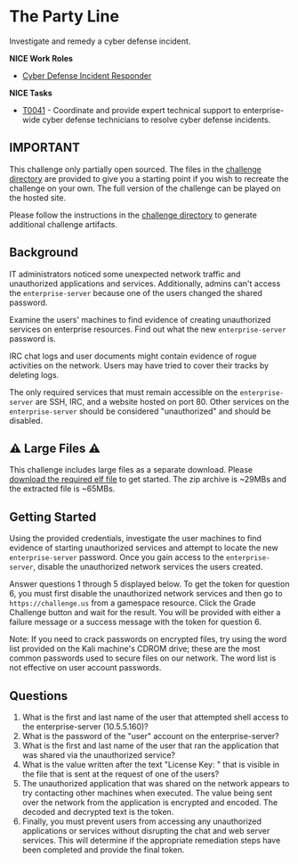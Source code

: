 # The Party Line

Investigate and remedy a cyber defense incident.

**NICE Work Roles**
- [Cyber Defense Incident Responder](https://niccs.cisa.gov/workforce-development/nice-framework/work-roles/cyber-defense-incident-responder)

**NICE Tasks**
- [T0041](https://niccs.cisa.gov/workforce-development/nice-framework/tasks/t0041) -  Coordinate and provide expert technical support to enterprise-wide cyber defense technicians to resolve cyber defense incidents.

## IMPORTANT 
This challenge only partially open sourced. The files in the [challenge directory](./challenge/) are provided to give you a starting point if you wish to recreate the challenge on your own. The full version of the challenge can be played on the hosted site. 

Please follow the instructions in the [challenge directory](./challenge/) to generate additional challenge artifacts. 


## Background

IT administrators noticed some unexpected network traffic and unauthorized applications and services. Additionally, admins can't access the `enterprise-server` because one of the users changed the shared password. 

Examine the users' machines to find evidence of creating unauthorized services on enterprise resources. Find out what the new `enterprise-server` password is.

IRC chat logs and user documents might contain evidence of rogue activities on the network. Users may have tried to cover their tracks by deleting logs. 

The only required services that must remain accessible on the `enterprise-server` are SSH, IRC, and a website hosted on port 80. Other services on the `enterprise-server` should be considered "unauthorized" and should be disabled.

## ⚠️ Large Files ⚠️

This challenge includes large files as a separate download. Please [download the required elf file](https://presidentscup.cisa.gov/files/pc4/team-round2-the-party-line-largefiles.zip) to get started. The zip archive is ~29MBs and the extracted file is ~65MBs.

## Getting Started

Using the provided credentials, investigate the user machines to find evidence of starting unauthorized services and attempt to locate the new `enterprise-server` password. Once you gain access to the `enterprise-server`, disable the unauthorized network services the users created.  

Answer questions 1 through 5 displayed below. To get the token for question 6, you must first disable the unauthorized network services and then go to `https://challenge.us` from a gamespace resource. Click the Grade Challenge button and wait for the result. You will be provided with either a failure message or a success message with the token for question 6.  

Note: If you need to crack passwords on encrypted files, try using the word list provided on the Kali machine's CDROM drive; these are the most common passwords used to secure files on our network. The word list is not effective on user account passwords. 

## Questions

1. What is the first and last name of the user that attempted shell access to the enterprise-server (10.5.5.160)?
2. What is the password of the "user" account on the enterprise-server?
3. What is the first and last name of the user that ran the application that was shared via the unauthorized service?
4. What is the value written after the text "License Key: " that is visible in the file that is sent at the request of one of the users?
5. The unauthorized application that was shared on the network appears to try contacting other machines when executed. The value being sent over the network from the application is encrypted and encoded. The decoded and decrypted text is the token.
6. Finally, you must prevent users from accessing any unauthorized applications or services without disrupting the chat and web server services. This will determine if the appropriate remediation steps have been completed and provide the final token.
